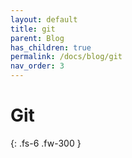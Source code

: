 ```yaml
---
layout: default
title: git
parent: Blog
has_children: true
permalink: /docs/blog/git
nav_order: 3
---
```


# Git
{: .fs-6 .fw-300 }

